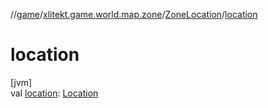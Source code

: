 //[game](../../../index.md)/[xlitekt.game.world.map.zone](../index.md)/[ZoneLocation](index.md)/[location](location.md)

# location

[jvm]\
val [location](location.md): [Location](../../xlitekt.game.world.map/-location/index.md)

